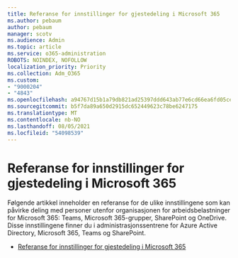 ```yaml
---
title: Referanse for innstillinger for gjestedeling i Microsoft 365
ms.author: pebaum
author: pebaum
manager: scotv
ms.audience: Admin
ms.topic: article
ms.service: o365-administration
ROBOTS: NOINDEX, NOFOLLOW
localization_priority: Priority
ms.collection: Adm_O365
ms.custom:
- "9000204"
- "4843"
ms.openlocfilehash: a94767d15b1a79db821ad25397ddd643ab77e6cd66ea6fd05cea55d2e02d3389
ms.sourcegitcommit: b5f7da89a650d2915dc652449623c78be6247175
ms.translationtype: MT
ms.contentlocale: nb-NO
ms.lasthandoff: 08/05/2021
ms.locfileid: "54098539"
---
```

# <a name="microsoft-365-guest-sharing-settings-reference"></a>Referanse for innstillinger for gjestedeling i Microsoft 365

Følgende artikkel inneholder en referanse for de ulike innstillingene som kan påvirke deling med personer utenfor organisasjonen for arbeidsbelastninger for Microsoft 365: Teams, Microsoft 365-grupper, SharePoint og OneDrive. Disse innstillingene finner du i administrasjonssentrene for Azure Active Directory, Microsoft 365, Teams og SharePoint.

- [Referanse for innstillinger for gjestedeling i Microsoft 365](https://docs.microsoft.com/microsoft-365/solutions/microsoft-365-guest-settings?view=o365-worldwide)
